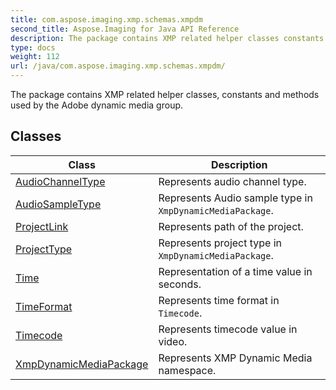 ```yaml
---
title: com.aspose.imaging.xmp.schemas.xmpdm
second_title: Aspose.Imaging for Java API Reference
description: The package contains XMP related helper classes constants and methods used by the Adobe dynamic media group.
type: docs
weight: 112
url: /java/com.aspose.imaging.xmp.schemas.xmpdm/
---
```


The package contains XMP related helper classes, constants and methods used by the Adobe dynamic media group.


## Classes

| Class | Description |
| --- | --- |
| [AudioChannelType](../com.aspose.imaging.xmp.schemas.xmpdm/audiochanneltype) | Represents audio channel type. |
| [AudioSampleType](../com.aspose.imaging.xmp.schemas.xmpdm/audiosampletype) | Represents Audio sample type in `XmpDynamicMediaPackage`. |
| [ProjectLink](../com.aspose.imaging.xmp.schemas.xmpdm/projectlink) | Represents path of the project. |
| [ProjectType](../com.aspose.imaging.xmp.schemas.xmpdm/projecttype) | Represents project type in `XmpDynamicMediaPackage`. |
| [Time](../com.aspose.imaging.xmp.schemas.xmpdm/time) | Representation of a time value in seconds. |
| [TimeFormat](../com.aspose.imaging.xmp.schemas.xmpdm/timeformat) | Represents time format in `Timecode`. |
| [Timecode](../com.aspose.imaging.xmp.schemas.xmpdm/timecode) | Represents timecode value in video. |
| [XmpDynamicMediaPackage](../com.aspose.imaging.xmp.schemas.xmpdm/xmpdynamicmediapackage) | Represents XMP Dynamic Media namespace. |
